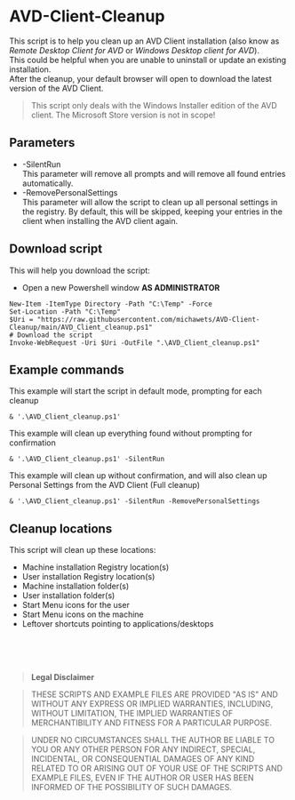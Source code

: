 # AVD-Client-Cleanup

This script is to help you clean up an AVD Client installation (also know as *Remote Desktop Client for AVD* or *Windows Desktop client for AVD*).<br/>
This could be helpful when you are unable to uninstall or update an existing installation.<br/>
After the cleanup, your default browser will open to download the latest version of the AVD Client.

 > This script only deals with the Windows Installer edition of the AVD client. The Microsoft Store version is not in scope!

## Parameters

 - -SilentRun<br/>This parameter will remove all prompts and will remove all found entries automatically.
 - -RemovePersonalSettings<br/>This parameter will allow the script to clean up all personal settings in the registry. By default, this will be skipped, keeping your entries in the client when installing the AVD client again.

## Download script

This will help you download the script:

 - Open a new Powershell window **AS ADMINISTRATOR**

```
New-Item -ItemType Directory -Path "C:\Temp" -Force
Set-Location -Path "C:\Temp"
$Uri = "https://raw.githubusercontent.com/michawets/AVD-Client-Cleanup/main/AVD_Client_cleanup.ps1"
# Download the script
Invoke-WebRequest -Uri $Uri -OutFile ".\AVD_Client_cleanup.ps1"
```

## Example commands

This example will start the script in default mode, prompting for each cleanup

```
& '.\AVD_Client_cleanup.ps1'
```

This example will clean up everything found without prompting for confirmation

```
& '.\AVD_Client_cleanup.ps1' -SilentRun
```

This example will clean up without confirmation, and will also clean up Personal Settings from the AVD Client (Full cleanup)

```
& '.\AVD_Client_cleanup.ps1' -SilentRun -RemovePersonalSettings
```

## Cleanup locations

This script will clean up these locations:

* Machine installation Registry location(s)
* User installation Registry location(s)
* Machine installation folder(s) 
* User installation folder(s)
* Start Menu icons for the user
* Start Menu icons on the machine
* Leftover shortcuts pointing to applications/desktops


<br>
<br>
<br>

 > **Legal Disclaimer** 

 > THESE SCRIPTS AND EXAMPLE FILES ARE PROVIDED "AS IS" AND WITHOUT ANY EXPRESS OR IMPLIED WARRANTIES, INCLUDING, WITHOUT LIMITATION, THE IMPLIED WARRANTIES OF MERCHANTIBILITY AND FITNESS FOR A PARTICULAR PURPOSE.

 > UNDER NO CIRCUMSTANCES SHALL THE AUTHOR BE LIABLE TO YOU OR ANY OTHER PERSON FOR ANY INDIRECT, SPECIAL, INCIDENTAL, OR CONSEQUENTIAL DAMAGES OF ANY KIND RELATED TO OR ARISING OUT OF YOUR USE OF THE SCRIPTS AND EXAMPLE FILES, EVEN IF THE AUTHOR OR USER HAS BEEN INFORMED OF THE POSSIBILITY OF SUCH DAMAGES.
